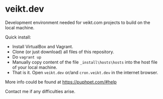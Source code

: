 # veikt.dev
Development environment needed for veikt.com projects to build on the local machine. 

Quick install:
- Install VirtualBox and Vagrant. 
- Clone (or just download) all files of this repository.
- Do `vagrant up`
- Manually copy content of the file `_install\hosts\hosts` into the host file of your local machine.
- That is it. Open `veikt.dev` or/and `cron.veikt.dev` in the internet browser.

More info could be found at https://puphpet.com/#help

Contact me if any difficulties arise.
